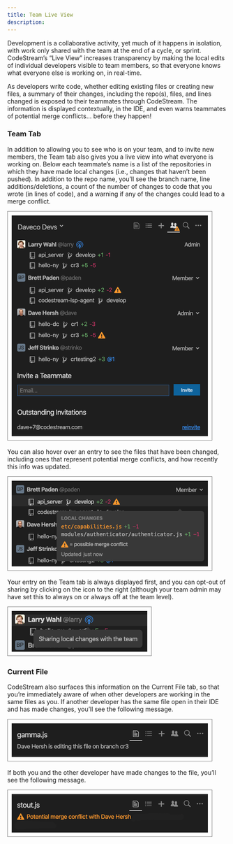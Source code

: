```yaml
---
title: Team Live View
description: 
---
```


Development is a collaborative activity, yet much of it happens in isolation,
with work only shared with the team at the end of a cycle, or sprint.
CodeStream’s “Live View” increases transparency by making the local edits of
individual developers visible to team members, so that everyone knows what
everyone else is working on, in real-time.

As developers write code, whether editing existing files or creating new files,
a summary of their changes, including the repo(s), files, and lines changed is
exposed to their teammates through CodeStream. The information is displayed
contextually, in the IDE, and even warns teammates of potential merge conflicts…
before they happen!

### Team Tab

In addition to allowing you to see who is on your team, and to invite new
members, the Team tab also gives you a live view into what everyone is working
on. Below each teammate’s name is a list of the repositories in which they have made
local changes (i.e., changes that haven’t been pushed). In addition to the repo
name, you’ll see the branch name, line additions/deletions, a count of the
number of changes to code that you wrote (in lines of code), and a warning if
any of the changes could lead to a merge conflict.

![Team Tab](../assets/images/TeamTab.png)

You can also hover over an entry to see the files that have been changed,
including ones that represent potential merge conflicts, and how recently this
info was updated.

![Changes](../assets/images/LiveViewChanges.png)

Your entry on the Team tab is always displayed first, and you can opt-out of
sharing by clicking on the icon to the right (although your team admin may have
set this to always on or always off at the team level).

![Opt Out](../assets/images/LiveViewOptOut.png)
 
### Current File

CodeStream also surfaces this information on the Current File tab, so that
you’re immediately aware of when other developers are working in the same files
as you. If another developer has the same file open in their IDE and has made
changes, you’ll see the following message.
 
![Editing](../assets/images/LiveViewEditing.png)

If both you and the other developer have made changes to the file, you’ll see
the following message.

![Merge Conflict](../assets/images/LiveViewMergeConflict.png)
